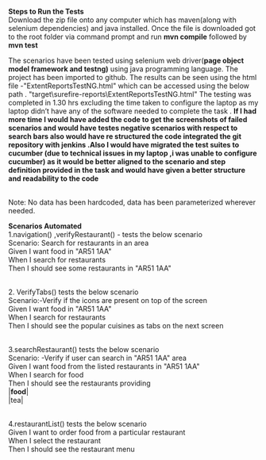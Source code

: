 <b>Steps to Run the Tests</b>
<br>Download the zip file onto any computer which has maven(along with selenium dependencies) and java installed. Once the file is downloaded got to the root folder via command prompt and run <b>mvn compile</b> followed by <b>mvn test</b> 

The scenarios have been tested using selenium web driver(<b>page object model framework and testng)</b> using java programming language.
The project has been imported to github. The results can be seen using the html file -"ExtentReportsTestNG.html" which can be accessed using the below path . 
"target\surefire-reports\ExtentReportsTestNG.html"
The testing was completed in 1.30 hrs excluding the time taken to configure the laptop as my laptop didn’t have any of the software needed to complete the task .
<b>If I had more time I would have added the code to get the screenshots of failed scenarios and would have testes negative scenarios with respect to search bars also would have re structured the code
integrated the git repository with jenkins .Also I would have migrated the test suites to cucumber (due to technical issues in my laptop ,i was unable to configure cucumber) as it would be better aligned to the scenario and step definition provided in the task and would have given  a better structure and readability to the code</b>

<br>Note: No data has been hardcoded, data has been parameterized wherever needed.


<b> Scenarios Automated</b>
<br>1.navigation() ,verifyRestaurant()  - tests the below scenario 
<br>Scenario: Search for restaurants in an area
  <br>Given I want food in "AR51 1AA"
  <br>When I search for restaurants
  <br>Then I should see some restaurants in "AR51 1AA" </p>
  
 <br>2. VerifyTabs() tests the below scenario 
 <br>Scenario:-Verify if the icons are present on top of the screen
 <br>Given I want food in "AR51 1AA"
 <br>When I search for restaurants
 <br>Then I should see the popular cuisines as tabs on the next screen</p>
 
<br>3.searchRestaurant() tests the below scenario 
 <br> Scenario: -Verify if user can search in "AR51 1AA" area
 <br>Given I want food from the listed restaurants in "AR51 1AA"
 <br>When I search for food
 <br>Then I should see the restaurants providing <food>
  <br>|<b>food</b>|
  <br>|tea| </p>
  
  <br>4.restaurantList() tests the below scenario 
  <br>Given I want to order food from a particular restaurant 
  <br>When I select the restaurant 
  <br>Then I should see the restaurant menu </p>
  
